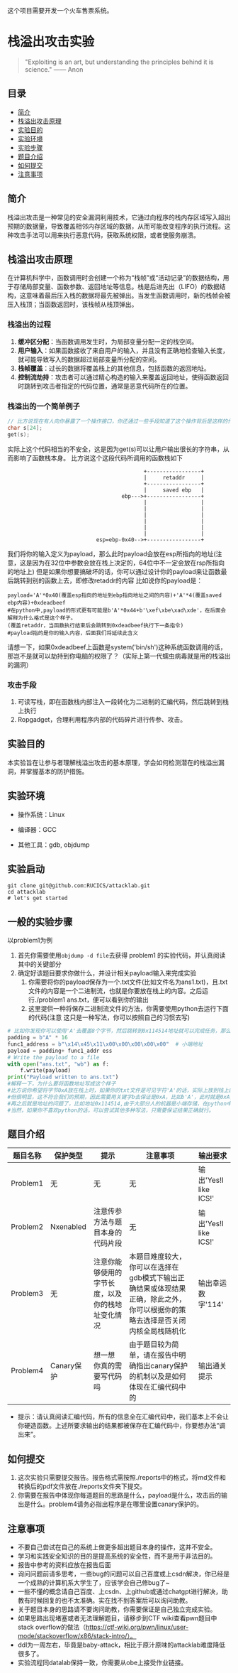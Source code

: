 这个项目需要开发一个火车售票系统。
# 栈溢出攻击实验

> "Exploiting is an art, but understanding the principles behind it is science." —— Anon

## 目录
- [简介](#简介)
- [栈溢出攻击原理](#栈溢出攻击原理)
- [实验目的](#实验目的)
- [实验环境](#实验环境)
- [实验步骤](#一般的实验步骤)
- [题目介绍](#题目介绍)
- [如何提交](#如何提交)
- [注意事项](#注意事项)
  

## 简介
栈溢出攻击是一种常见的安全漏洞利用技术，它通过向程序的栈内存区域写入超出预期的数据量，导致覆盖相邻内存区域的数据，从而可能改变程序的执行流程。这种攻击手法可以用来执行恶意代码，获取系统权限，或者使服务崩溃。

## 栈溢出攻击原理
在计算机科学中，函数调用时会创建一个称为“栈帧”或“活动记录”的数据结构，用于存储局部变量、函数参数、返回地址等信息。栈是后进先出（LIFO）的数据结构，这意味着最后压入栈的数据将最先被弹出。当发生函数调用时，新的栈帧会被压入栈顶；当函数返回时，该栈帧从栈顶弹出。

### 栈溢出的过程
1. **缓冲区分配**：当函数调用发生时，为局部变量分配一定的栈空间。
2. **用户输入**：如果函数接收了来自用户的输入，并且没有正确地检查输入长度，就可能导致写入的数据超过局部变量所分配的空间。
3. **栈帧覆盖**：过长的数据将覆盖栈上的其他信息，包括函数的返回地址。
4. **控制流劫持**：攻击者可以通过精心构造的输入来覆盖返回地址，使得函数返回时跳转到攻击者指定的代码位置，通常是恶意代码所在的位置。
### 栈溢出的一个简单例子
```c
// 比方说现在有人向你暴露了一个操作接口，你还通过一些手段知道了这个操作背后是这样的代码
char s[24];
get(s);
```
实际上这个代码相当的不安全，这是因为get(s)可以让用户输出很长的字符串，从而影响了函数栈本身。
比方说这个这段代码所调用的函数栈如下
```
                                           +-----------------+
                                           |     retaddr     |
                                           +-----------------+
                                           |     saved ebp   |
                                    ebp--->+-----------------+
                                           |                 |
                                           |                 |
                                           |                 |
                                           |                 |
                                           |                 |
                                           |                 |
                            esp=ebp-0x40-->+-----------------+
```
我们将你的输入定义为payload，那么此时payload会放在esp所指向的地址(注意，这是因为在32位中参数会放在栈上决定的，64位中不一定会放在rsp所指向的地址上)
但是如果你想要搞破坏的话，你可以通过设计你的payload来让函数最后跳转到别的函数上去，即修改retaddr的内容
比如说你的payload是：
```
payload='A'*0x40(覆盖esp指向的地址到ebp指向地址之间的内容)+'A'*4(覆盖saved ebp内容)+0xdeadbeef
#在python中,payload的形式更有可能是b'A'*0x44+b'\xef\xbe\xad\xde'，在后面会解释为什么格式是这个样子。
(覆盖retaddr，当函数执行结束后会跳转到0xdeadbeef执行下一条指令)
#payload指的是你的输入内容，后面我们将延续此含义
```
请想一下，如果0xdeadbeef上函数是system('bin/sh')这种系统函数调用的话，那岂不是就可以劫持到你电脑的权限了？（实际上第一代蠕虫病毒就是用的栈溢出的漏洞）
### 攻击手段
1. 可读写栈，即在函数栈内部注入一段转化为二进制的汇编代码，然后跳转到栈上执行
2. Ropgadget，合理利用程序内部的代码碎片进行传参、攻击。
## 实验目的
本实验旨在让参与者理解栈溢出攻击的基本原理，学会如何检测潜在的栈溢出漏洞，并掌握基本的防护措施。

## 实验环境
- 操作系统：Linux

- 编译器：GCC

- 其他工具：gdb, objdump


## 实验启动
```shell
git clone git@github.com:RUCICS/attacklab.git
cd attacklab
# let's get started
```

## 一般的实验步骤

以problem1为例

1. 首先你需要使用`objdump -d file`去获得 problem1 的实验代码，并认真阅读其中的关键部分
2. 确定好该题目要求你做什么，并设计相关payload输入来完成实验
     1) 你需要将你的payload保存为一个.txt文件(比如文件名为ans1.txt)，且.txt文件的内容是一个二进制流，也就是你要放在栈上的内容。之后运行./problem1 ans.txt，便可以看到你的输出
     2) 这里提供一种将保存二进制流文件的方法，你需要使用python去运行下面的代码(注意 这只是一种写法，你可以按照自己的习惯去写)
```python
# 比如你发现你可以使用'A'去覆盖8个字节，然后跳转到0x114514地址就可以完成任务，那么你可以这么写你的payload并保存
padding = b"A" * 16
func1_address = b"\x14\x45\x11\x00\x00\x00\x00\x00"  # 小端地址
payload = padding+ func1_addr ess
# Write the payload to a file
with open("ans.txt", "wb") as f:
    f.write(payload)
print("Payload written to ans.txt")
#解释一下，为什么要将函数地址写成这个样子
#比方说你希望将字节0xA放在栈上时，如果你的txt文件是可见字符'A'的话，实际上放到栈上的是字节0x41(可见字符'A'对应的ASCll码值)
#但很明显，这不符合我们的预期，因此需要用关键字b去保证是0xA，比如b'A'，此时就是0xA，而不是可见字符'A'
#再之后就是地址的问题了，比如地址0x114514,由于大部分人的机器是小端存储，在python中最低有效字节应该放在前面，因此最后结果为上面代码的结果
#当然，如果你不喜欢python的话，可以尝试其他多种写法，只需要保证结果正确就行。
```
## 题目介绍
| 题目名称 | 保护类型 | 提示 | 注意事项 |输出要求|
| --- | --- | --- | --- |---|
| Problem1 | 无 | 无 | 无 |输出'Yes!I like ICS!'|
| Problem2 | Nxenabled | 注意传参方法与题目本身的代码片段 | 无 |输出'Yes!I like ICS!'|
| Problem3 | 无 | 注意你能够使用的字节长度，以及你的栈地址变化情况|本题目难度较大，你可以在选择在gdb模式下输出正确结果或体现结果正确，除此之外，你可以根据你的策略去选择是否关闭内核全局栈随机化| 输出幸运数字'114' |
| Problem4 | Canary保护 | 想一想 你真的需要写代码吗 | 由于题目较为简单，请在报告中明确指出canary保护的机制以及是如何体现在汇编代码中的 |输出通关提示|
- 提示：请认真阅读汇编代码，所有的信息全在汇编代码中，我们基本上不会让你硬造函数。上述所要求输出的结果都被保存在汇编代码中，你要想办法“调出来”。
## 如何提交
1. 这次实验只需要提交报告。报告格式需按照./reports中的格式，将md文件和转换后的pdf文件放在./reports文件夹下提交。
2. 你需要在报告中体现你每道题目的思路是什么，payload是什么，攻击后的输出是什么。problem4请务必指出程序是在哪里设置canary保护的。

## 注意事项
- 不要自己尝试在自己的系统上做更多超出题目本身的操作，这并不安全。
- 学习和实践安全知识的目的是提高系统的安全性，而不是用于非法目的。
- 报告中参考的资料应放在报告后面
- 询问问题前请多思考，一些bug的问题可以自己百度或上csdn解决，你已经是一个成熟的计算机系大学生了，应该学会自己修bug了~
- 一些不懂的概念请自己百度、上csdn、上github或通过chatgpt进行解决，助教有时候回复的也不太准确。实在找不到答案后可以询问助教。
- 关于题目本身的思路请不要询问助教，你需要保证是自己独立完成实验。
- 如果思路出现堵塞或者无法理解题目，请移步到CTF wiki查看pwn题目中stack overflow的做法（https://ctf-wiki.org/pwn/linux/user-mode/stackoverflow/x86/stack-intro/）。
- ddl为一周左右，毕竟是baby-attack，相比于原汁原味的attacklab难度降低很多了。
- 实验流程同datalab保持一致，你需要从obe上接受作业链接。
